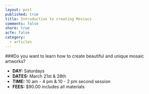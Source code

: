 ```yaml
---
layout: post
published: true
title: Introduction to creating Mosiacs
comments: false
share: true
acfe: false
category: 
  - articles
---
```


###Do you want to learn how to create beautiful and unique mosaic artworks?

- **DAY:** Saturdays
- **DATES:** March 21st & 28th
- **TIME:** 10 am - 4 pm & 10 - 2 pm second session
- **FEES:** $90.00 includes all materials